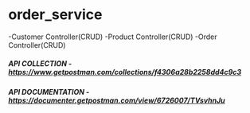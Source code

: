 # order_service

-Customer Controller(CRUD)
-Product Controller(CRUD)
-Order Controller(CRUD)

##### API COLLECTION - https://www.getpostman.com/collections/f4306a28b2258dd4c9c3
##### API DOCUMENTATION - https://documenter.getpostman.com/view/6726007/TVsvhnJu

